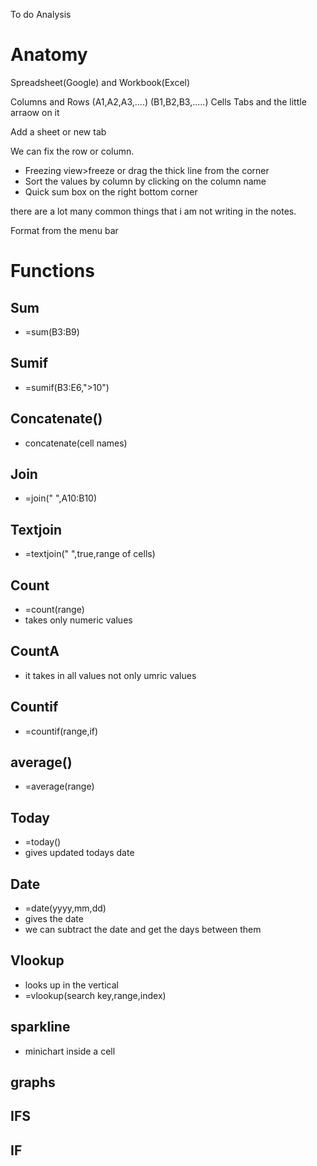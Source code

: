 To do Analysis

# Anatomy
Spreadsheet(Google) and Workbook(Excel)

Columns and Rows   (A1,A2,A3,....)  (B1,B2,B3,.....)
Cells
Tabs and the little arraow on it

Add a sheet or new tab

We can fix the row or column. 
- Freezing  view>freeze or drag the thick line from the corner
- Sort the values by column by clicking on the column name
- Quick sum box on the right bottom corner

there are a lot many common things that i am not writing in the notes.

Format from the menu bar



# Functions
## Sum
- =sum(B3:B9)
## Sumif
- =sumif(B3:E6,">10")
## Concatenate()
- concatenate(cell names)
## Join
- =join(" ",A10:B10)
## Textjoin
- =textjoin(" ",true,range of cells)
## Count 
- =count(range)
- takes only numeric values
## CountA
- it takes in all values not only umric values

## Countif
- =countif(range,if)

## average()
- =average(range)

## Today
- =today()
- gives updated todays date

## Date
- =date(yyyy,mm,dd)
- gives the date
- we can subtract the date and get the days between them
## Vlookup
- looks up in the vertical 
- =vlookup(search key,range,index)

## sparkline
- minichart inside a cell

## graphs

## IFS

## IF